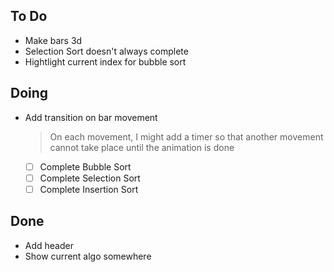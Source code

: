 ## To Do

- Make bars 3d
- Selection Sort doesn't always complete
- Hightlight current index for bubble sort

## Doing

- Add transition on bar movement
    > On each movement, I might add a timer so that another movement cannot take place until the animation is done
    * [ ] Complete Bubble Sort
    * [ ] Complete Selection Sort
    * [ ] Complete Insertion Sort

## Done

- Add header
- Show current algo somewhere
